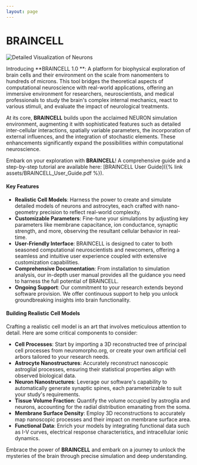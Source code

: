 ```yaml
---
layout: page
---
```

# BRAINCELL
![Detailed Visualization of Neurons](assets/neurons.jpg)

Introducing **BRAINCELL 1.0 **: A platform for biophysical exploration of brain cells and their environment on the scale from nanomenters to hundreds of microns. 
This tool bridges the theoretical aspects of computational neuroscience with real-world applications, offering 
an immersive environment for researchers, neuroscientists, and medical professionals to study the brain's 
complex internal mechanics, react to various stimuli, and evaluate the impact of neurological treatments.

At its core, **BRAINCELL** builds upon the acclaimed NEURON simulation environment, augmenting it with 
sophisticated features such as detailed inter-cellular interactions, spatially variable parameters, 
the incorporation of external influences, and the integration of stochastic elements. These 
enhancements significantly expand the possibilities within computational neuroscience.

Embark on your exploration with **BRAINCELL**! A comprehensive guide and a step-by-step tutorial are available here:
[BRAINCELL User Guide]({% link assets/BRAINCELL_User_Guide.pdf %}).

#### Key Features

- **Realistic Cell Models**: Harness the power to create and simulate detailed models of neurons and astrocytes, each crafted with nano-geometry precision to reflect real-world complexity.
- **Customizable Parameters**: Fine-tune your simulations by adjusting key parameters like membrane capacitance, ion conductance, synaptic strength, and more, observing the resultant cellular behavior in real-time.
- **User-Friendly Interface**: BRAINCELL is designed to cater to both seasoned computational neuroscientists and newcomers, offering a seamless and intuitive user experience coupled with extensive customization capabilities.
- **Comprehensive Documentation**: From installation to simulation analysis, our in-depth user manual provides all the guidance you need to harness the full potential of BRAINCELL.
- **Ongoing Support**: Our commitment to your research extends beyond software provision. We offer continuous support to help you unlock groundbreaking insights into brain functionality.

#### Building Realistic Cell Models

Crafting a realistic cell model is an art that involves meticulous attention to detail. Here are some critical components to consider:

- **Cell Processes**: Start by importing a 3D reconstructed tree of principal cell processes from neuromorpho.org, or create your own artificial cell arbors tailored to your research needs.
- **Astrocyte Nanostructures**: Accurately reconstruct nanoscopic astroglial processes, ensuring their statistical properties align with observed biological data.
- **Neuron Nanostructures**: Leverage our software's capability to automatically generate synaptic spines, each parameterizable to suit your study's requirements.
- **Tissue Volume Fraction**: Quantify the volume occupied by astroglia and neurons, accounting for the radial distribution emanating from the soma.
- **Membrane Surface Density**: Employ 3D reconstructions to accurately map nanoscopic processes and their impact on membrane surface area.
- **Functional Data**: Enrich your models by integrating functional data such as I-V curves, electrical response characteristics, and intracellular ionic  dynamics.

Embrace the power of **BRAINCELL** and embark on a journey to unlock the mysteries of the brain through precise simulation and deep understanding.

